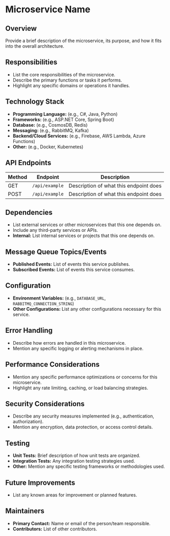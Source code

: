 # Microservice Name

## Overview
Provide a brief description of the microservice, its purpose, and how it fits into the overall architecture.

## Responsibilities
- List the core responsibilities of the microservice.
- Describe the primary functions or tasks it performs.
- Highlight any specific domains or operations it handles.

## Technology Stack
- **Programming Language:** (e.g., C#, Java, Python)
- **Frameworks:** (e.g., ASP.NET Core, Spring Boot)
- **Database:** (e.g., CosmosDB, Redis)
- **Messaging:** (e.g., RabbitMQ, Kafka)
- **Backend/Cloud Services:** (e.g., Firebase, AWS Lambda, Azure Functions)
- **Other:** (e.g., Docker, Kubernetes)

## API Endpoints
| Method | Endpoint | Description |
|--------|----------|-------------|
| GET    | `/api/example` | Description of what this endpoint does |
| POST   | `/api/example` | Description of what this endpoint does |

## Dependencies
- List external services or other microservices that this one depends on.
- Include any third-party services or APIs.
- **Internal:** List internal services or projects that this one depends on.

## Message Queue Topics/Events
- **Published Events:** List of events this service publishes.
- **Subscribed Events:** List of events this service consumes.

## Configuration
- **Environment Variables:** (e.g., `DATABASE_URL`, `RABBITMQ_CONNECTION_STRING`)
- **Other Configurations:** List any other configurations necessary for this service.

## Error Handling
- Describe how errors are handled in this microservice.
- Mention any specific logging or alerting mechanisms in place.

## Performance Considerations
- Mention any specific performance optimizations or concerns for this microservice.
- Highlight any rate limiting, caching, or load balancing strategies.

## Security Considerations
- Describe any security measures implemented (e.g., authentication, authorization).
- Mention any encryption, data protection, or access control details.

## Testing
- **Unit Tests:** Brief description of how unit tests are organized.
- **Integration Tests:** Any integration testing strategies used.
- **Other:** Mention any specific testing frameworks or methodologies used.

## Future Improvements
- List any known areas for improvement or planned features.

## Maintainers
- **Primary Contact:** Name or email of the person/team responsible.
- **Contributors:** List of other contributors.
